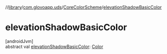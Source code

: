//[library](../../../index.md)/[com.glovoapp.uds](../index.md)/[CoreColorScheme](index.md)/[elevationShadowBasicColor](elevation-shadow-basic-color.md)

# elevationShadowBasicColor

[androidJvm]\
abstract val [elevationShadowBasicColor](elevation-shadow-basic-color.md): [Color](https://developer.android.com/reference/kotlin/androidx/compose/ui/graphics/Color.html)
